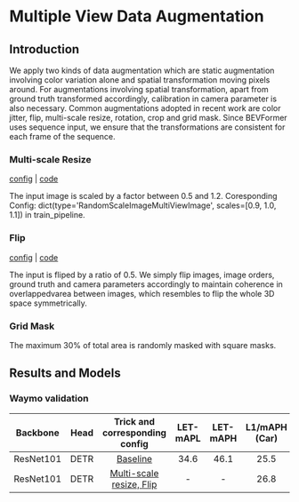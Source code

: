 # Multiple View Data Augmentation

## Introduction

We apply two kinds of data augmentation which are static augmentation involving color variation alone and spatial transformation moving pixels around.
For augmentations involving spatial transformation, apart from ground truth transformed accordingly, calibration in camera parameter is also necessary. Common augmentations adopted in recent work are color jitter, flip, multi-scale resize, rotation, crop and grid mask. 
Since BEVFormer uses sequence input, we ensure that the transformations are consistent for each frame of the sequence.

### Multi-scale Resize

[config](waymo_mini_r101_ms_flip.py#173) | [code](../../../mmdet3d_plugin/datasets/pipelines/transform_3d.py#L237)

The input image is scaled by a factor between 0.5 and 1.2.
Coresponding Config: dict(type='RandomScaleImageMultiViewImage', scales=[0.9, 1.0, 1.1]) in train_pipeline.

### Flip

[config](waymo_mini_r101_ms_flip.py#172) | [code](../../../mmdet3d_plugin/datasets/pipelines/transform_3d.py#L319)

The input is fliped by a ratio of 0.5. We simply flip images, image orders, ground truth and camera parameters accordingly to maintain coherence in overlappedvarea between images, which resembles to flip the whole 3D space symmetrically.

### Grid Mask

The maximum 30% of total area is randomly masked with square masks.


## Results and Models

### Waymo validation

| Backbone  | Head  |              Trick and corresponding config              | LET-mAPL | LET-mAPH | L1/mAPH (Car) | Download |
| :-------: | :---: | :------------------------------------------------------: | :------: | :------: | :-----------: | :------: |
| ResNet101 | DETR  |       [Baseline](./../waymo_mini_r101_baseline.py)       |   34.6   |   46.1   |     25.5      | [model]  |
| ResNet101 | DETR  | [Multi-scale resize, Flip](./waymo_mini_r101_ms_flip.py) |    -     |    -     |     26.8      | [model]  |